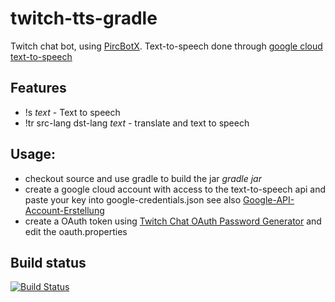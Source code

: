 # twitch-tts-gradle

Twitch chat bot, using [PircBotX](https://github.com/pircbotx/pircbotx).
Text-to-speech done through [google cloud text-to-speech](https://cloud.google.com/text-to-speech)

## Features
* !s _text_  - Text to speech
* !tr src-lang dst-lang _text_  - translate and text to speech

## Usage:
* checkout source and use gradle to build the jar _gradle jar_
* create a google cloud account with access to the text-to-speech api and paste your key into google-credentials.json see also [Google-API-Account-Erstellung](https://github.com/cluder/twitch-tts-gradle/wiki/Google-API-Account-Erstellung)
* create a OAuth token using [Twitch Chat OAuth Password Generator](https://twitchapps.com/tmi/) and edit the oauth.properties

## Build status
[![Build Status](http://35.204.194.71:8080/buildStatus/icon?job=tts-bot)](http://35.204.194.71:8080/job/tts-bot/)
